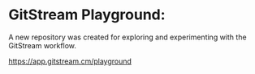 # GitStream Playground:

A new repository was created for exploring and experimenting with the GitStream workflow.

https://app.gitstream.cm/playground